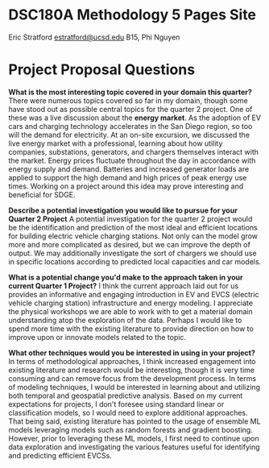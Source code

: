 # DSC180A Methodology 5 Pages Site
Eric Stratford
estratford@ucsd.edu
B15, Phi Nguyen

# Project Proposal Questions
**What is the most interesting topic covered in your domain this quarter?**
There were numerous topics covered so far in my domain, though some have stood out as possible central topics for the quarter 2 project. One of these was a live discussion about the **energy market**. As the adoption of EV cars and charging technology accelerates in the San Diego region, so too will the demand for electricity. At an on-site excursion, we discussed the live energy market with a professional, learning about how utility companies, substations, generators, and chargers themselves interact with the market. Energy prices fluctuate throughout the day in accordance with energy supply and demand. Batteries and increased generator loads are applied to support the high demand and high prices of peak energy use times. Working on a project around this idea may prove interesting and beneficial for SDGE.

**Describe a potential investigation you would like to pursue for your Quarter 2 Project**
A potential investigation for the quarter 2 project would be the identification and prediction of the most ideal and efficient locations for building electric vehicle charging stations. Not only can the model grow more and more complicated as desired, but we can improve the depth of output. We may additionally investigate the sort of chargers we should use in specific locations according to predicted local capacities and car models.

**What is a potential change you'd make to the approach taken in your current Quarter 1 Project?**
I think the current approach laid out for us provides an informative and engaging introduction in EV and EVCS (electric vehicle charging station) infrastructure and energy modeling. I appreciate the physical workshops we are able to work with to get a material domain understanding atop the exploration of the data. Perhaps I would like to spend more time with the existing literature to provide direction on how to improve upon or innovate models related to the topic.

**What other techniques would you be interested in using in your project?**
In terms of methodological approaches, I think increased engagement into existing literature and research would be interesting, though it is very time consuming and can remove focus from the development process.
In terms of modeling techniques, I would be interested in learning about and utilizing both temporal and geospatial predictive analysis. Based on my current expectations for projects, I don't foresee using standard linear or classification models, so I would need to explore additional approaches. That being said, existing literature has pointed to the usage of ensemble ML models leveraging models such as random forests and gradient boosting. However, prior to leveraging these ML models, I first need to continue upon data exploration and investigating the various features useful for identifying and predicting efficient EVCSs.
